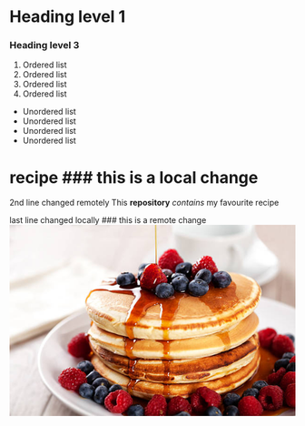 # Heading level 1
### Heading level 3
1. Ordered list
2. Ordered list
3. Ordered list
4. Ordered list

- Unordered list
- Unordered list
- Unordered list
- Unordered list

# recipe ### this is a local change
2nd line changed remotely
This **repository** *contains* my favourite recipe

last line changed locally ### this is a remote change
![image](/recipe.jpg)